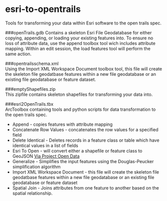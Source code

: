 esri-to-opentrails
==================

Tools for transforming your data within Esri software to the open trails spec.  

###openTrails.gdb
Contains a skeleton Esri File Geodatabase for either copying, appending, or loading your existing features into. To ensure no loss of attribute data, use the append toolbox tool wich includes attribute mapping. Within an edit session, the load features tool will perform the same action.  

###opentrailsschema.xml  
Using the Import XML Workspace Document toolbox tool, this file will create the skeleton file geodatbase features within a new file geodatabase or an existing file geodatabase or feature dataset.  

###emptyShapefiles.zip  
This zipfile contains skeleton shapefiles for transforming your data into.  

###esri2OpenTrails.tbx  
ArcToolbox containing tools and python scripts for data transformation to the open trails spec.
   * Append - copies features with attribute mapping
   * Concatenate Row Values - concatenates the row values for a specified field
   * Delete Identical - Deletes records in a feature class or table which have identical values in a list of fields
   * Esri To Open - will convert either a shapefile or feature class to GeoJSON [Via Project Open Data](https://github.com/project-open-data/esri2open)
   * Generalize - Simplifies the input features using the Douglas-Peucker simplification algorithm  
   * Import XML Workspace Document - this file will create the skeleton file geodatbase features within a new file geodatabase or an existing file geodatabase or feature dataset  
   * Spatial Join - Joins attributes from one feature to another based on the spatial relationship.
